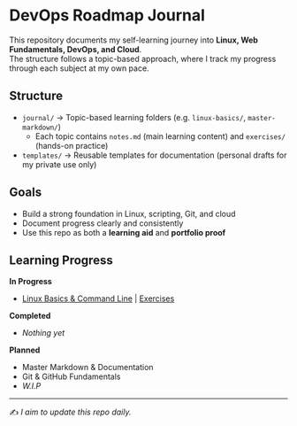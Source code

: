 # DevOps Roadmap Journal

This repository documents my self-learning journey into **Linux, Web Fundamentals, DevOps, and Cloud**.  
The structure follows a topic-based approach, where I track my progress through each subject at my own pace.

## Structure
- `journal/` → Topic-based learning folders (e.g. `linux-basics/`, `master-markdown/`)
  - Each topic contains `notes.md` (main learning content) and `exercises/` (hands-on practice)
- `templates/` → Reusable templates for documentation (personal drafts for my private use only)

## Goals
- Build a strong foundation in Linux, scripting, Git, and cloud
- Document progress clearly and consistently
- Use this repo as both a **learning aid** and **portfolio proof**

## Learning Progress

**In Progress**
- [Linux Basics & Command Line](journal/linux-basics/notes.md) | [Exercises](journal/linux-basics/exercises/README.md)

**Completed**
- *Nothing yet*

**Planned**
- Master Markdown & Documentation
- Git & GitHub Fundamentals
- *W.I.P*

---
✍️ *I aim to update this repo daily.*